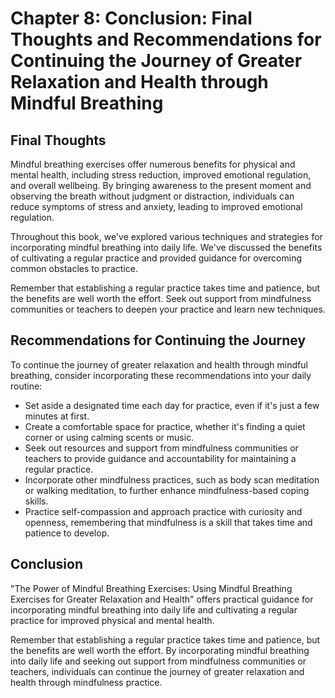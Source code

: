 Chapter 8: Conclusion: Final Thoughts and Recommendations for Continuing the Journey of Greater Relaxation and Health through Mindful Breathing
===============================================================================================================================================

Final Thoughts
--------------

Mindful breathing exercises offer numerous benefits for physical and mental health, including stress reduction, improved emotional regulation, and overall wellbeing. By bringing awareness to the present moment and observing the breath without judgment or distraction, individuals can reduce symptoms of stress and anxiety, leading to improved emotional regulation.

Throughout this book, we've explored various techniques and strategies for incorporating mindful breathing into daily life. We've discussed the benefits of cultivating a regular practice and provided guidance for overcoming common obstacles to practice.

Remember that establishing a regular practice takes time and patience, but the benefits are well worth the effort. Seek out support from mindfulness communities or teachers to deepen your practice and learn new techniques.

Recommendations for Continuing the Journey
------------------------------------------

To continue the journey of greater relaxation and health through mindful breathing, consider incorporating these recommendations into your daily routine:

* Set aside a designated time each day for practice, even if it's just a few minutes at first.
* Create a comfortable space for practice, whether it's finding a quiet corner or using calming scents or music.
* Seek out resources and support from mindfulness communities or teachers to provide guidance and accountability for maintaining a regular practice.
* Incorporate other mindfulness practices, such as body scan meditation or walking meditation, to further enhance mindfulness-based coping skills.
* Practice self-compassion and approach practice with curiosity and openness, remembering that mindfulness is a skill that takes time and patience to develop.

Conclusion
----------

"The Power of Mindful Breathing Exercises: Using Mindful Breathing Exercises for Greater Relaxation and Health" offers practical guidance for incorporating mindful breathing into daily life and cultivating a regular practice for improved physical and mental health.

Remember that establishing a regular practice takes time and patience, but the benefits are well worth the effort. By incorporating mindful breathing into daily life and seeking out support from mindfulness communities or teachers, individuals can continue the journey of greater relaxation and health through mindfulness practice.
